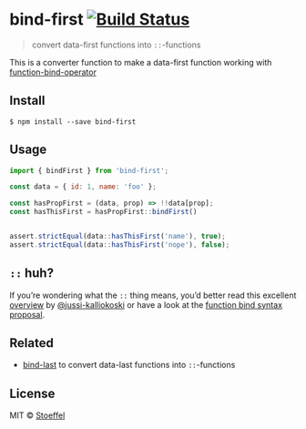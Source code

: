 # bind-first [![Build Status](https://travis-ci.org/stoeffel/bind-first.svg?branch=master)](https://travis-ci.org/stoeffel/bind-first)

> convert data-first functions into `::`-functions

This is a converter function to make a data-first function working with [function-bind-operator](http://babeljs.io/blog/2015/05/14/function-bind/)


## Install

```
$ npm install --save bind-first
```


## Usage

```js
import { bindFirst } from 'bind-first';

const data = { id: 1, name: 'foo' };

const hasPropFirst = (data, prop) => !!data[prop];
const hasThisFirst = hasPropFirst::bindFirst()


assert.strictEqual(data::hasThisFirst('name'), true);
assert.strictEqual(data::hasThisFirst('nope'), false);
```

`::` huh?
----

If you’re wondering what the `::` thing means, you’d better read this excellent [overview](https://github.com/jussi-kalliokoski/trine/blob/5b735cbfb6b28ae94bac0446d9ecd5ce51fb149b/README.md#why) by [@jussi-kalliokoski](https://github.com/jussi-kalliokoski) or have a look at the [function bind syntax proposal](https://github.com/zenparsing/es-function-bind).

## Related

* [bind-last](https://github.com/stoeffel/bind-last) to convert data-last functions into `::`-functions

## License

MIT © [Stoeffel](http://stoeffel.github.io)
